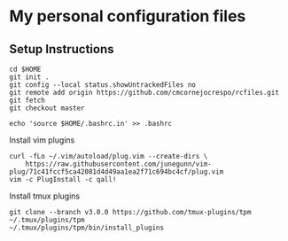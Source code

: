 # My personal configuration files

## Setup Instructions

```
cd $HOME
git init .
git config --local status.showUntrackedFiles no
git remote add origin https://github.com/cmcornejocrespo/rcfiles.git
git fetch
git checkout master
```

```
echo 'source $HOME/.bashrc.in' >> .bashrc
```

Install vim plugins

```
curl -fLo ~/.vim/autoload/plug.vim --create-dirs \
    https://raw.githubusercontent.com/junegunn/vim-plug/71c41fccf5ca42081d4d49aa1ea2f71c694bc4cf/plug.vim
vim -c PlugInstall -c qall!
```

Install tmux plugins

```
git clone --branch v3.0.0 https://github.com/tmux-plugins/tpm ~/.tmux/plugins/tpm
~/.tmux/plugins/tpm/bin/install_plugins
```
